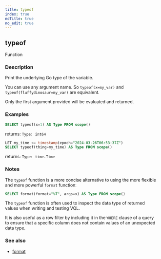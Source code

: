 ```yaml
---
title: typeof
index: true
noTitle: true
no_edit: true
---
```




<div class="vql_item"></div>


## typeof
<span class='vql_type pull-right page-header'>Function</span>


### Description

Print the underlying Go type of the variable.

You can use any argument name. So `typeof(x=my_var)` and
`typeof(fluffydinosaur=my_var)` are equivalent.

Only the first argument provided will be evaluated and returned.

### Examples

```sql
SELECT typeof(x=1) AS Type FROM scope()
```
returns: `Type: int64`

```sql
LET my_time <= timestamp(epoch="2024-03-26T06:53:37Z")
SELECT typeof(thing=my_time) AS Type FROM scope()
```
returns: `Type: time.Time`

### Notes

The `typeof` function is a more concise alternative to using the more
flexible and more powerful `format` function:

```sql
SELECT format(format="%T", args=x) AS Type FROM scope()
```

The `typeof` function is often used to inspect the data type of returned
values when writing and testing VQL.

It is also useful as a row filter by including it in the `WHERE` clause of
a query to ensure that a specific column does not contain values of an
unexpected data type.

### See also

- [format](/vql_reference/basic/format/)


